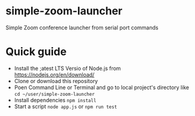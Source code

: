 # simple-zoom-launcher
Simple Zoom conference launcher from serial port commands

# Quick guide
 - Install the ;atest LTS Versio of Node.js from https://nodejs.org/en/download/
 - Clone or download this repository
 - Poen Command Line or Terminal and go to local project's directory like 
    `cd ~/user/simple-zoom-launcher`
- Install dependencies `npm install`
- Start a script `node app.js` or `npm run test`